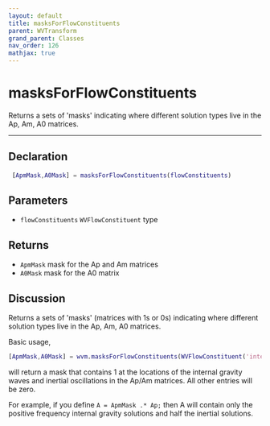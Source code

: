 ```yaml
---
layout: default
title: masksForFlowConstituents
parent: WVTransform
grand_parent: Classes
nav_order: 126
mathjax: true
---
```


#  masksForFlowConstituents

Returns a sets of 'masks' indicating where different solution types live in the Ap, Am, A0 matrices.


---

## Declaration
```matlab
 [ApmMask,A0Mask] = masksForFlowConstituents(flowConstituents)
```
## Parameters
+ `flowConstituents`  `WVFlowConstituent` type

## Returns
+ `ApmMask`  mask for the Ap and Am matrices
+ `A0Mask`  mask for the A0 matrix

## Discussion

  Returns a sets of 'masks' (matrices with 1s or 0s) indicating where
  different solution types live in the Ap, Am, A0 matrices.
 
  Basic usage,
  ```matlab
  [ApmMask,A0Mask] = wvm.masksForFlowConstituents(WVFlowConstituent('internalGravityWave','inertialOscillation');
  ```
  will return a mask that contains 1 at the locations of the internal
  gravity waves and inertial oscillations in the Ap/Am matrices. All other
  entries will be zero.
 
  For example, if you define ``A = ApmMask .* Ap;`` then A will contain only the
  positive frequency internal gravity solutions and half the inertial solutions.
 
          
